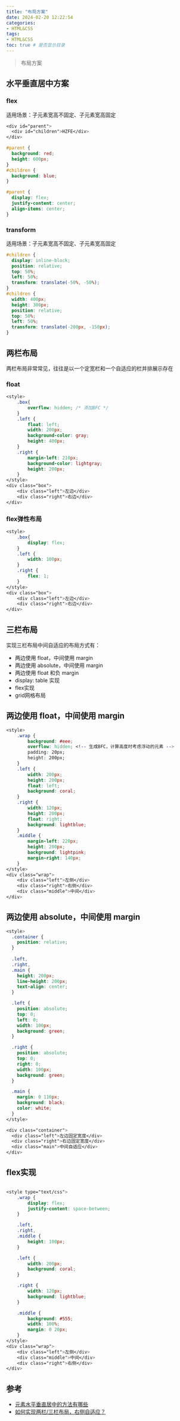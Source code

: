 ```yaml
---
title: "布局方案"
date: 2024-02-20 12:22:54
categories:
- HTML&CSS
tags:
- HTML&CSS
toc: true # 是否显示目录
---
```


> 布局方案 

<!-- more -->

## 水平垂直居中方案
### flex
适用场景：子元素宽高不固定、子元素宽高固定
```css
<div id="parent">
  <div id="children">HZFE</div>
</div>

#parent {
  background: red;
  height: 600px;
}
#children {
  background: blue;
}

#parent {
  display: flex;
  justify-content: center;
  align-items: center;
}
```
### transform
适用场景：子元素宽高不固定、子元素宽高固定
```css
#children {
  display: inline-block;
  position: relative;
  top: 50%;
  left: 50%;
  transform: translate(-50%, -50%);
}
#children {
  width: 400px;
  height: 300px;
  position: relative;
  top: 50%;
  left: 50%;
  transform: translate(-200px, -150px);
}
```
## 两栏布局
两栏布局非常常见，往往是以一个定宽栏和一个自适应的栏并排展示存在
### float
```css
<style>
    .box{
        overflow: hidden; /* 添加BFC */
    }
    .left {
        float: left;
        width: 200px;
        background-color: gray;
        height: 400px;
    }
    .right {
        margin-left: 210px;
        background-color: lightgray;
        height: 200px;
    }
</style>
<div class="box">
    <div class="left">左边</div>
    <div class="right">右边</div>
</div>
```
### flex弹性布局
```css
<style>
    .box{
        display: flex;
    }
    .left {
        width: 100px;
    }
    .right {
        flex: 1;
    }
</style>
<div class="box">
    <div class="left">左边</div>
    <div class="right">右边</div>
</div>
```

## 三栏布局
实现三栏布局中间自适应的布局方式有：
* 两边使用 float，中间使用 margin
* 两边使用 absolute，中间使用 margin
* 两边使用 float 和负 margin
* display: table 实现
* flex实现
* grid网格布局

## 两边使用 float，中间使用 margin
```css
<style>
    .wrap {
        background: #eee;
        overflow: hidden; <!-- 生成BFC，计算高度时考虑浮动的元素 -->
        padding: 20px;
        height: 200px;
    }
    .left {
        width: 200px;
        height: 200px;
        float: left;
        background: coral;
    }
    .right {
        width: 120px;
        height: 200px;
        float: right;
        background: lightblue;
    }
    .middle {
        margin-left: 220px;
        height: 200px;
        background: lightpink;
        margin-right: 140px;
    }
</style>
<div class="wrap">
    <div class="left">左侧</div>
    <div class="right">右侧</div>
    <div class="middle">中间</div>
</div>
```

## 两边使用 absolute，中间使用 margin
```css
<style>
  .container {
    position: relative;
  }
  
  .left,
  .right,
  .main {
    height: 200px;
    line-height: 200px;
    text-align: center;
  }

  .left {
    position: absolute;
    top: 0;
    left: 0;
    width: 100px;
    background: green;
  }

  .right {
    position: absolute;
    top: 0;
    right: 0;
    width: 100px;
    background: green;
  }

  .main {
    margin: 0 110px;
    background: black;
    color: white;
  }
</style>

<div class="container">
  <div class="left">左边固定宽度</div>
  <div class="right">右边固定宽度</div>
  <div class="main">中间自适应</div>
</div>
```

## flex实现
```css 

<style type="text/css">
    .wrap {
        display: flex;
        justify-content: space-between;
    }

    .left,
    .right,
    .middle {
        height: 100px;
    }

    .left {
        width: 200px;
        background: coral;
    }

    .right {
        width: 120px;
        background: lightblue;
    }

    .middle {
        background: #555;
        width: 100%;
        margin: 0 20px;
    }
</style>
<div class="wrap">
    <div class="left">左侧</div>
    <div class="middle">中间</div>
    <div class="right">右侧</div>
</div>
```
## 参考
* [元素水平垂直居中的方法有哪些](https://www.developers.pub/wiki/1065322/1067716#head3)
* [如何实现两栏/三栏布局，右侧自适应？](https://www.developers.pub/wiki/1065322/1067718#head10)

